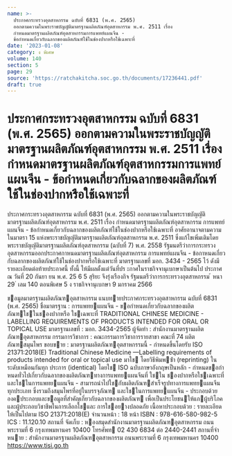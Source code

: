 ```yaml
---
name: >-
  ประกาศกระทรวงอุตสาหกรรม ฉบับที่ 6831 (พ.ศ. 2565)
  ออกตามความในพระราชบัญญัติมาตรฐานผลิตภัณฑ์อุตสาหกรรม พ.ศ. 2511 เรื่อง
  กำหนดมาตรฐานผลิตภัณฑ์อุตสาหกรรมการแพทย์แผนจีน -
  ข้อกำหนดเกี่ยวกับฉลากของผลิตภัณฑ์ใช้ในช่องปากหรือใช้เฉพาะที่
date: '2023-01-08'
category: ง พิเศษ
volume: 140
section: 5
page: 29
source: 'https://ratchakitcha.soc.go.th/documents/17236441.pdf'
draft: true
---
```


# ประกาศกระทรวงอุตสาหกรรม ฉบับที่ 6831 (พ.ศ. 2565) ออกตามความในพระราชบัญญัติมาตรฐานผลิตภัณฑ์อุตสาหกรรม พ.ศ. 2511 เรื่อง กำหนดมาตรฐานผลิตภัณฑ์อุตสาหกรรมการแพทย์แผนจีน - ข้อกำหนดเกี่ยวกับฉลากของผลิตภัณฑ์ใช้ในช่องปากหรือใช้เฉพาะที่

ประกาศกระทรวงอุตสาหกรรม ฉบับที่ 6831 (พ.ศ. 2565) ออกตามความในพระราชบัญญัติมาตรฐานผลิตภัณฑ์อุตสาหกรรม พ.ศ. 2511 เรื่อง กำหนดมาตรฐานผลิตภัณฑ์อุตสาหกรรม การแพทย์แผนจีน - ข้อกำหนดเกี่ยวกับฉลากของผลิตภัณฑ์ใช้ในช่องปากหรือใช้เฉพาะที่ อาศัยอานาจตามความในมาตรา 15 แห่งพระราชบัญญัติมาตรฐานผลิตภัณฑ์อุตสาหกรรม พ.ศ. 2511 ซึ่งแก้ไขเพิ่มเติมโดยพระราชบัญญัติมาตรฐานผลิตภัณฑ์อุตสาหกรรม (ฉบับที่ 7) พ.ศ. 2558 รัฐมนตรีว่าการกระทรวงอุตสาหกรรมออกประกาศกาหนดมาตรฐานผลิตภัณฑ์อุตสาหกรรม การแพทย์แผนจีน - ข้อกาหนดเกี่ยวกับฉลากของผลิตภัณฑ์ใช้ในช่องปากหรือใช้เฉพาะที่ มาตรฐานเลขที่ มอก. 3434 - 2565 ไว้ ดังมีรายละเอียดต่อท้ายประกาศนี้ ทั้งนี้ ให้มีผลตั้งแต่วันที่ปร ะกาศในราชกิจจานุเบกษาเป็นต้นไป ประกาศ ณ วันที่ 20 กันยา ยน พ.ศ. 25 6 5 สุริยะ จึงรุ่งเรืองกิจ รัฐมนตรีว่าการกระทรวงอุตสาหกรรม ้ หนา 29 ่ เลม 140 ตอนพิเศษ 5 ง ราชกิจจานุเบกษา 9 มกราคม 2566

ขอมูลมาตรฐานผลิตภัณฑอุตสาหกรรม แนบทายประกาศกระทรวงอุตสาหกรรม ฉบับที่ 6831 (พ.ศ. 2565) ชื่อมาตรฐาน : การแพทยแผนจีน - ขอกําหนดเกี่ยวกับฉลากของผลิตภัณฑใชในชองปากหรือ ใชเฉพาะที่ TRADITIONAL CHINESE MEDICINE - LABELLING REQUIREMENTS OF PRODUCTS INTENDED FOR ORAL OR TOPICAL USE มาตรฐานเลขที่ : มอก. 3434-2565 ผู้จัดทํา : สํานักงานมาตรฐานผลิตภัณฑอุตสาหกรรม กรรมการวิชาการ : คณะกรรมการวิชาการรายสาขา คณะที่ 74 ผลิตภัณฑสมุนไพร ขอบขาย : มาตรฐานผลิตภัณฑอุตสาหกรรมนี้ - กําหนดขึ้นโดยรับ ISO 21371:2018(E) Traditional Chinese Medicine —Labelling requirements of products intended for oral or topical use มาใช โดยวิธีพิมพซ้ํา (reprinting) ในระดับเหมือนกันทุก ประการ (identical) โดยใช ISO ฉบับภาษาอังกฤษเป็นหลัก - กําหนดขอกําหนดทั่วไปเกี่ยวกับฉลากของผลิตภัณฑทางการแพทยแผนจีนที่ ใชใน ชองปากหรือใชเฉพาะที่ และใชในการแพทยแผนจีน - สามารถนําไปใชกับผลิตภัณฑสําเร็จรูปทางการแพทยแผนจีนทุกประเภท ซึ่งรวมถึงสมุนไพรที่อยู่ในบรรจุภัณฑ และใชในการแพทยแผนจีน - ประกอบด้วยองคประกอบและขอมูลที่สําคัญเกี่ยวกับฉลากของผลิตภัณฑ เพื่อเป็นประโยชนให้แกผู้บริโภคและผู้ประกอบวิชาชีพในการเลือกใชและ การใชอยางปลอดภัย เนื้อหาประกอบด้วย : รายละเอียดให้เป็นไปตาม ISO 21371:2018(E) จํานวนหน้า : 18 หน้า ISBN : 978-616-580-982-5 ICS : 11.120.10 สถานที่ จัดเก็บ : หองสมุดสํานักงานมาตรฐานผลิตภัณฑอุตสาหกรรม ถนนพระรามที่ 6 กรุงเทพมหานคร 10400 โทรศัพท 02 430 6834 ต่อ 2440-2441 สถานที่จําหนาย : สํานักงานมาตรฐานผลิตภัณฑอุตสาหกรรม ถนนพระรามที่ 6 กรุงเทพมหานคร 10400 https://www.tisi.go.th
